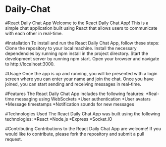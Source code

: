 # Daily-Chat
#React Daily Chat App
Welcome to the React Daily Chat App! This is a simple chat application built using React that allows users to communicate with each other in real-time.

#Installation
To install and run the React Daily Chat App, follow these steps:
Clone the repository to your local machine.
Install the necessary dependencies by running npm install in the project directory.
Start the development server by running npm start.
Open your browser and navigate to http://localhost:3000.

#Usage
Once the app is up and running, you will be presented with a login screen where you can enter your name and join the chat. Once you have joined, you can start sending and receiving messages in real-time.

#Features
The React Daily Chat App includes the following features:
*Real-time messaging using WebSockets
*User authentication
*User avatars
*Message timestamps
*Notification sounds for new messages

#Technologies Used
The React Daily Chat App was built using the following technologies:
*React
*Node.js
*Express
*Socket.IO

#Contributing
Contributions to the React Daily Chat App are welcome! If you would like to contribute, please fork the repository and submit a pull request.

